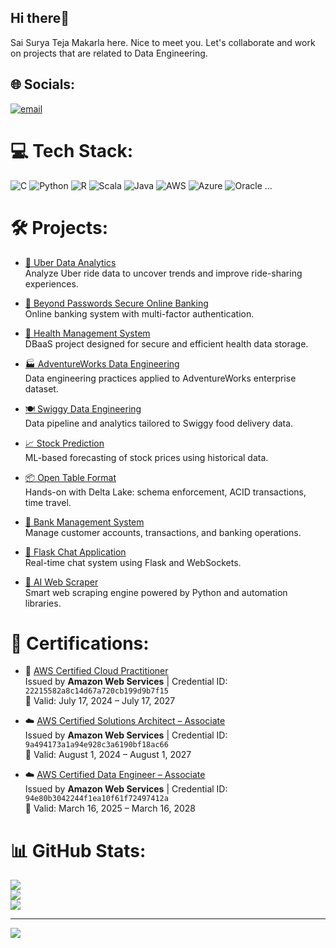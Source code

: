 ## Hi there👋
Sai Surya Teja Makarla here. Nice to meet you. Let's collaborate and work on projects that are related to Data Engineering.

## 🌐 Socials:
[![email](https://img.shields.io/badge/Email-D14836?logo=gmail&logoColor=white)](mailto:saisuryatejamakarla@gmail.com) 

# 💻 Tech Stack:
![C](https://img.shields.io/badge/c-%2300599C.svg?style=for-the-badge&logo=c&logoColor=white) 
![Python](https://img.shields.io/badge/python-3670A0?style=for-the-badge&logo=python&logoColor=ffdd54) 
![R](https://img.shields.io/badge/r-%23276DC3.svg?style=for-the-badge&logo=r&logoColor=white) 
![Scala](https://img.shields.io/badge/scala-%23DC322F.svg?style=for-the-badge&logo=scala&logoColor=white) 
![Java](https://img.shields.io/badge/java-%23ED8B00.svg?style=for-the-badge&logo=openjdk&logoColor=white) 
![AWS](https://img.shields.io/badge/AWS-%23FF9900.svg?style=for-the-badge&logo=amazon-aws&logoColor=white) 
![Azure](https://img.shields.io/badge/azure-%230072C6.svg?style=for-the-badge&logo=microsoftazure&logoColor=white) 
![Oracle](https://img.shields.io/badge/Oracle-F80000?style=for-the-badge&logo=oracle&logoColor=white) 
...

# 🛠️ Projects:
- [🚖 Uber Data Analytics](https://github.com/SaiSurya3003/Uber_Data_Analytics)  
  Analyze Uber ride data to uncover trends and improve ride-sharing experiences.

- [🔐 Beyond Passwords Secure Online Banking](https://github.com/SaiSurya3003/Beyond_Passwords_Secure_Online_Banking)  
  Online banking system with multi-factor authentication.

- [🏥 Health Management System](https://github.com/SaiSurya3003/Health_Management_System)  
  DBaaS project designed for secure and efficient health data storage.

- [🏭 AdventureWorks Data Engineering](https://github.com/SaiSurya3003/AdventureWorks_DataEngineering)  
  Data engineering practices applied to AdventureWorks enterprise dataset.

- [🍽️ Swiggy Data Engineering](https://github.com/SaiSurya3003/Swiggy_Data_Engineering)  
  Data pipeline and analytics tailored to Swiggy food delivery data.

- [📈 Stock Prediction](https://github.com/SaiSurya3003/Stock_Prediction)  
  ML-based forecasting of stock prices using historical data.

- [📦 Open Table Format](https://github.com/SaiSurya3003/OpenTableFormat)  
  Hands-on with Delta Lake: schema enforcement, ACID transactions, time travel.

- [🏦 Bank Management System](https://github.com/SaiSurya3003/Bank_Management_System)  
  Manage customer accounts, transactions, and banking operations.

- [💬 Flask Chat Application](https://github.com/SaiSurya3003/Flask_Chat_App)  
  Real-time chat system using Flask and WebSockets.

- [🤖 AI Web Scraper](https://github.com/SaiSurya3003/AI_Web_Scraper)  
  Smart web scraping engine powered by Python and automation libraries.

# 📜 Certifications:
- 🧠 [AWS Certified Cloud Practitioner](https://aws.amazon.com/verification)  
  Issued by **Amazon Web Services** | Credential ID: `22215582a8c14d67a720cb199d9b7f15`  
  📅 Valid: July 17, 2024 – July 17, 2027

- ☁️ [AWS Certified Solutions Architect – Associate](https://aws.amazon.com/verification)  
  Issued by **Amazon Web Services** | Credential ID: `9a494173a1a94e928c3a6190bf18ac66`  
  📅 Valid: August 1, 2024 – August 1, 2027

- ☁️ [AWS Certified Data Engineer – Associate](https://aws.amazon.com/verification)  
  Issued by **Amazon Web Services** | Credential ID: `94e80b3042244f1ea10f61f72497412a`  
  📅 Valid: March 16, 2025 – March 16, 2028

# 📊 GitHub Stats:
![](https://github-readme-stats.vercel.app/api?username=SaiSurya3003&theme=dark&hide_border=false&include_all_commits=true&count_private=false)<br/>
![](https://nirzak-streak-stats.vercel.app/?user=SaiSurya3003&theme=dark&hide_border=false)<br/>
![](https://github-readme-stats.vercel.app/api/top-langs/?username=SaiSurya3003&theme=dark&hide_border=false&include_all_commits=true&count_private=false&layout=compact)

---
[![](https://visitcount.itsvg.in/api?id=SaiSurya3003&icon=0&color=0)](https://visitcount.itsvg.in)

